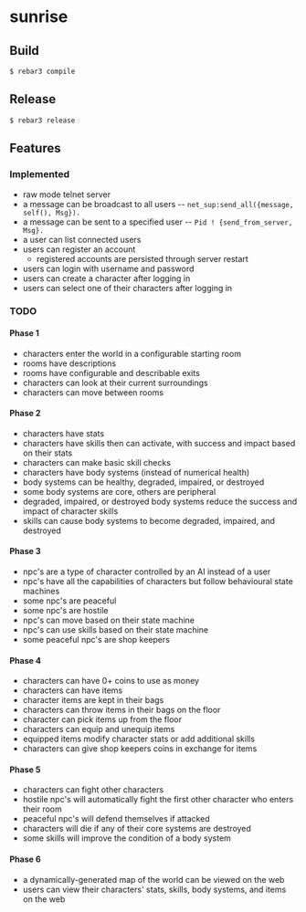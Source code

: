 # sunrise

## Build
`$ rebar3 compile`

## Release
`$ rebar3 release`

## Features

### Implemented

- raw mode telnet server
- a message can be broadcast to all users
-- `net_sup:send_all({message, self(), Msg}).`
- a message can be sent to a specified user
-- `Pid ! {send_from_server, Msg}.`
- a user can list connected users
- users can register an account
    - registered accounts are persisted through server restart
- users can login with username and password
- users can create a character after logging in
- users can select one of their characters after logging in

### TODO

#### Phase 1
- characters enter the world in a configurable starting room
- rooms have descriptions
- rooms have configurable and describable exits
- characters can look at their current surroundings
- characters can move between rooms

#### Phase 2
- characters have stats
- characters have skills then can activate, with success and impact based on their stats
- characters can make basic skill checks
- characters have body systems (instead of numerical health)
- body systems can be healthy, degraded, impaired, or destroyed
- some body systems are core, others are peripheral
- degraded, impaired, or destroyed body systems reduce the success and impact of character skills
- skills can cause body systems to become degraded, impaired, and destroyed

#### Phase 3
- npc's are a type of character controlled by an AI instead of a user
- npc's have all the capabilities of characters but follow behavioural state machines
- some npc's are peaceful
- some npc's are hostile
- npc's can move based on their state machine
- npc's can use skills based on their state machine
- some peaceful npc's are shop keepers

#### Phase 4
- characters can have 0+ coins to use as money
- characters can have items
- character items are kept in their bags
- characters can throw items in their bags on the floor
- character can pick items up from the floor
- characters can equip and unequip items
- equipped items modify character stats or add additional skills
- characters can give shop keepers coins in exchange for items

#### Phase 5
- characters can fight other characters
- hostile npc's will automatically fight the first other character who enters their room
- peaceful npc's will defend themselves if attacked
- characters will die if any of their core systems are destroyed
- some skills will improve the condition of a body system

#### Phase 6
- a dynamically-generated map of the world can be viewed on the web
- users can view their characters' stats, skills, body systems, and items on the web
